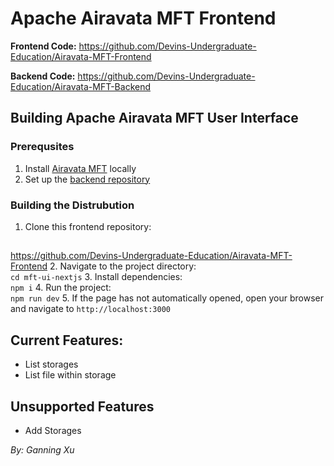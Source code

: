 # Apache Airavata MFT Frontend

**Frontend Code:** https://github.com/Devins-Undergraduate-Education/Airavata-MFT-Frontend

**Backend Code:** https://github.com/Devins-Undergraduate-Education/Airavata-MFT-Backend

## Building Apache Airavata MFT User Interface
### Prerequsites
1. Install [Airavata MFT](https://github.com/apache/airavata-mft) locally
3. Set up the [backend repository](https://github.com/Devins-Undergraduate-Education/Airavata-MFT-Backend)

### Building the Distrubution

1. Clone this frontend repository:<br>
##
<tab><tab>https://github.com/Devins-Undergraduate-Education/Airavata-MFT-Frontend
2. Navigate to the project directory:<br> `cd mft-ui-nextjs`
3. Install dependencies:<br> `npm i`
4. Run the project:<br> `npm run dev`
5. If the page has not automatically opened, open your browser and navigate to `http://localhost:3000`



## Current Features:
- List storages
- List file within storage

## Unsupported Features
- Add Storages


*By: Ganning Xu*
